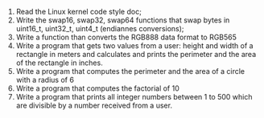 1. Read the Linux kernel code style doc;
2. Write the swap16, swap32, swap64 functions that swap bytes in uint16_t, uint32_t, uint4_t (endiannes conversions);
3. Write a function than converts the RGB888 data format to RGB565
4. Write a program that gets two values from a user: height and width of a rectangle in meters and calculates
and prints the perimeter and the area of the rectangle in inches.
5. Write a program that computes the perimeter and the area of a circle with a radius of 6
6. Write a  program that  computes the factorial of 10
7. Write a program that prints all integer numbers between 1 to 500 which are divisible by a number
received from a user.
